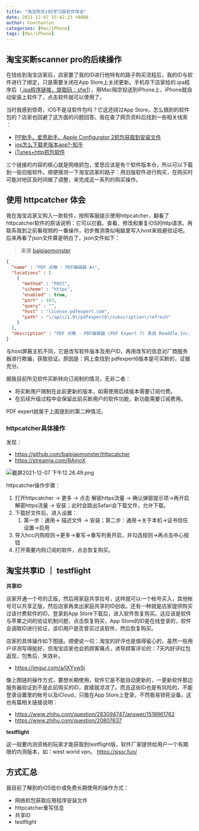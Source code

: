 ```yaml
---
title: "淘宝购买iOS学习版软件体会"
date: 2021-12-07 15:42:23 +0800
author: hoochanlon
categories: [Mac/iPhone]
tags: [Mac/iPhone]
---
```


## 淘宝买断scanner pro的后续操作

在钱给到淘宝店家后，店家要了我的ID进行他特有的路子购买流程后，我的ID与软件进行了绑定，只是需要关闭在App Store上关闭更新。手机存下店家给的.ipa程序后（[.ipa程序链接，提取码：sfw1](https://pan.baidu.com/s/1n2j_2KjmdnAFkaegw-XPzA )），用Mac隔空投送到iPhone上，iPhone就自动安装上软件了，点击软件就可以使用了。

当时我感到惊奇，iOS不是没软件包吗？它这还绕过App Store，怎么搞到的软件包的？店家也回避了这方面的问题回答。我在查了网页资料后找到一些相关线索 <!-- more --> ：

* [PP助手、爱思助手、Apple Configurator 2抓包获取到安装文件](https://www.jianshu.com/p/fdb50d303ad6)
* [ios怎么下载老版本app?-知乎](https://www.zhihu.com/question/344479701/answer/816525672)
* [iTunes+http抓包软件](https://www.jianshu.com/p/acf915b4bd9a)

三个链接的内容的核心就是网络抓包，爱思应该是有个软件版本仓，所以可以下载到一些旧版软件。顺便猜测一下淘宝店家的路子：用旧版软件进行购买，在购买时可能对地区及时间做了调整，来完成这一系列的购买操作。


## 使用 httpcatcher 体会

我在淘宝店家又购入一款软件，按照客服提示使用httpcatcher，翻看了httpcatcher软件的原话说明：它可以拦截、查看、修改和重复iOS的http请求。再联系我到之前看视频的一番操作，初步推测类似电脑里写入host来规避验证吧。后来再看了json文件算是明白了，json文件如下：

> 来源 [baipiaomonster](https://github.com/baipiaomonster/httpcatcher/blob/master/PDF%20%E7%82%B9%E7%9D%9B%20-%20PDF%E7%BC%96%E8%BE%91%E5%99%A8.json)

```json
{
  "name" : "PDF 点睛 - PDF编辑器 A+",
  "locations" : [
    {
      "method" : "POST",
      "scheme" : "https",
      "enabled" : true,
      "port" : 443,
      "query" : "",
      "host" : "license.pdfexpert.com",
      "path" : "\/api\/1.0\/pdfexpert6\/subscription\/refresh"
    }
  ],
  "description" : "PDF 点睛 - PDF编辑器 (PDF Expert 7) 来自 Readdle Inc. https:\/\/apps.apple.com\/cn\/app\/pdf-%E7%82%B9%E7%9D%9B-pdf%E7%BC%96%E8%BE%91%E5%99%A8-pdf-expert-7\/id743974925"
}
```

与host屏蔽主机不同，它是改写软件版本及用户ID，再用改写的信息对厂商服务器进行欺骗，获取验证。原因是：网上查找到 pdfexpert6版本是可买断的，证据充分。

据我目前所见软件买断转向订阅制的情况，无非二者：

* 将买断用户限制在此前更新的版本，如需使用后续版本需要订阅付费。
* 在后续升级过程中会保留此前买断用户的软件功能，新功能需要订阅费用。

PDF expert就属于上面提到的第二种情况。

### httpcatcher具体操作

发现：

* https://github.com/baipiaomonster/httpcatcher
* https://streamja.com/RAmoX

![截屏2021-12-07 下午12.26.49.png](https://s2.loli.net/2021/12/07/k8dQLjfPFYMHA4q.png)

httpcatcher操作步骤：

1. 打开httpcatcher -> 更多 -> 点击 解密https流量 -> 确认弹窗提示项->再开启 解密https流量 -> 安装；此时会跳出Safari会下载文件，允许下载。
2. 下载好文件后，进入设置：
   1. 第一步：通用-> 描述文件 -> 安装；第二步：通用->关于本机->证书信任设置->启用
3. 导入hcc内购规则->更多->重写->重写列表开启，并勾选规则->再点击中心按钮
4. 打开需要内购订阅的软件，点击恢复购买。

## 淘宝共享ID ｜ testflight

**共享ID**

店家开通一个号的正版，然后用家庭共享拉号，这样就可以一个帐号买入，其他帐号可以共享正版，然后店家再卖出家庭共享的ID创收。还有一种就是店家提供购买过该付费软件的ID，登录到App Store下载后，进入软件恢复购买。这应该是软件与苹果之间的验证机制问题，点击恢复购买，App Store的ID是在线登录的，软件会调取ID进行验证，该ID用户是否曾买过该软件，然后恢复购买。

店家的具体操作如下图链。顺便说一句：淘宝的好评也是值得留心的，虽然一些用户评测写得挺好，但淘宝店家也会抓顾客痛点，诱导顾客评论的：7天内好评红包返现，包售后、失效补。

* https://imgur.com/a/IXYvw5j

像上图链的操作方式，要想长期使用，软件它是不能自动更新的，一更新软件那边服务器验证到不是此前购买的ID，直接就凉凉了。而且这些ID也是有风险的，不能登录设置里的帐号以及iCloud，只能在App Store上登录，不然极易锁死设备。这也有篇相关链接说明：

* https://www.zhihu.com/question/283094747/answer/1518961762
* https://www.zhihu.com/question/20807637

**testflight**

这一般要内测资格的玩家才能获取到testflight版，软件厂家提供给用户一个有期限的内测版本，如：west world vpn。 https://sjssr.fun/


## 方式汇总

我目前了解到的iOS低价或免费长期使用的操作方式：

* 网络抓包获取应用程序安装文件
* httpcatcher重写信息
* 共享ID
* testflight

